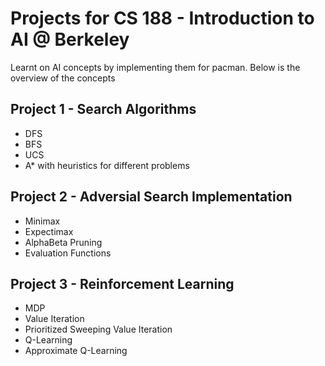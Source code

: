 # Projects for CS 188 - Introduction to AI @ Berkeley
Learnt on AI concepts by implementing them for pacman. Below is the overview of the concepts
## Project 1 - Search Algorithms
- DFS
- BFS
- UCS
- A* with heuristics for different problems

## Project 2 - Adversial Search Implementation
- Minimax 
- Expectimax
- AlphaBeta Pruning
- Evaluation Functions

## Project 3 - Reinforcement Learning
- MDP
- Value Iteration
- Prioritized Sweeping Value Iteration
- Q-Learning
- Approximate Q-Learning